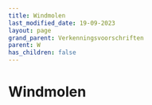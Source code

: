 ```yaml
---
title: Windmolen
last_modified_date: 19-09-2023
layout: page
grand_parent: Verkenningsvoorschriften
parent: W
has_children: false
---
```


Windmolen
=========

